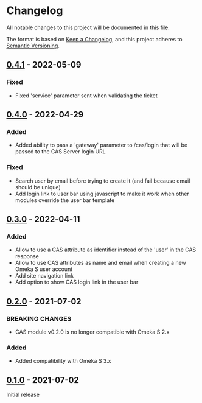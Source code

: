 # Changelog
All notable changes to this project will be documented in this file.

The format is based on [Keep a Changelog](https://keepachangelog.com/en/1.0.0/),
and this project adheres to [Semantic Versioning](https://semver.org/spec/v2.0.0.html).

## [0.4.1] - 2022-05-09

### Fixed

- Fixed 'service' parameter sent when validating the ticket

## [0.4.0] - 2022-04-29

### Added

- Added ability to pass a 'gateway' parameter to /cas/login that will be passed
  to the CAS Server login URL

### Fixed

- Search user by email before trying to create it (and fail because email should be unique)
- Add login link to user bar using javascript to make it work when other
  modules override the user bar template

## [0.3.0] - 2022-04-11

### Added

- Allow to use a CAS attribute as identifier instead of the 'user' in the CAS
  response
- Allow to use CAS attributes as name and email when creating a new Omeka S
  user account
- Add site navigation link
- Add option to show CAS login link in the user bar

## [0.2.0] - 2021-07-02
### BREAKING CHANGES

- CAS module v0.2.0 is no longer compatible with Omeka S 2.x

### Added

- Added compatibility with Omeka S 3.x


## [0.1.0] - 2021-07-02

Initial release

[0.4.1]: https://github.com/biblibre/omeka-s-module-CAS/releases/tag/v0.4.1
[0.4.0]: https://github.com/biblibre/omeka-s-module-CAS/releases/tag/v0.4.0
[0.3.0]: https://github.com/biblibre/omeka-s-module-CAS/releases/tag/v0.3.0
[0.2.0]: https://github.com/biblibre/omeka-s-module-CAS/releases/tag/v0.2.0
[0.1.0]: https://github.com/biblibre/omeka-s-module-CAS/releases/tag/v0.1.0
